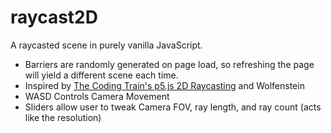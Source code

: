 # raycast2D
A raycasted scene in purely vanilla JavaScript.
- Barriers are randomly generated on page load, so refreshing the page will yield a different scene each time.
- Inspired by [The Coding Train's p5.js 2D Raycasting](https://www.youtube.com/watch?v=TOEi6T2mtHo) and Wolfenstein
- WASD Controls Camera Movement
- Sliders allow user to tweak Camera FOV, ray length, and ray count (acts like the resolution)
